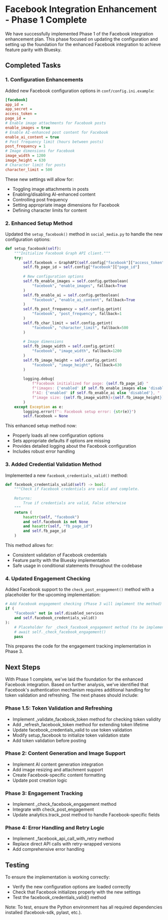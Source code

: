 # Facebook Integration Enhancement - Phase 1 Complete

We have successfully implemented Phase 1 of the Facebook integration enhancement plan. This phase focused on updating the configuration and setting up the foundation for the enhanced Facebook integration to achieve feature parity with Bluesky.

## Completed Tasks

### 1. Configuration Enhancements
Added new Facebook configuration options in `conf/config.ini.example`:

```ini
[facebook]
app_id =
app_secret =
access_token =
page_id =
# Enable image attachments for Facebook posts
enable_images = true
# Enable AI-enhanced post content for Facebook
enable_ai_content = true
# Post frequency limit (hours between posts)
post_frequency = 1
# Image dimensions for Facebook
image_width = 1200
image_height = 630
# Character limit for posts
character_limit = 500
```

These new settings will allow for:
- Toggling image attachments in posts
- Enabling/disabling AI-enhanced content
- Controlling post frequency
- Setting appropriate image dimensions for Facebook
- Defining character limits for content

### 2. Enhanced Setup Method
Updated the `setup_facebook()` method in `social_media.py` to handle the new configuration options:

```python
def setup_facebook(self):
    """Initialize Facebook Graph API client."""
    try:
        self.facebook = GraphAPI(self.config["facebook"]["access_token"])
        self.fb_page_id = self.config["facebook"]["page_id"]
        
        # New configuration options
        self.fb_enable_images = self.config.getboolean(
            "facebook", "enable_images", fallback=True
        )
        self.fb_enable_ai = self.config.getboolean(
            "facebook", "enable_ai_content", fallback=True
        )
        self.fb_post_frequency = self.config.getint(
            "facebook", "post_frequency", fallback=1
        )
        self.fb_char_limit = self.config.getint(
            "facebook", "character_limit", fallback=500
        )
        
        # Image dimensions
        self.fb_image_width = self.config.getint(
            "facebook", "image_width", fallback=1200
        )
        self.fb_image_height = self.config.getint(
            "facebook", "image_height", fallback=630
        )
        
        logging.debug(
            f"Facebook initialized for page: {self.fb_page_id} "
            f"(images: {'enabled' if self.fb_enable_images else 'disabled'}, "
            f"AI: {'enabled' if self.fb_enable_ai else 'disabled'}, "
            f"image size: {self.fb_image_width}x{self.fb_image_height})"
        )
    except Exception as e:
        logging.error(f"💥 Facebook setup error: {str(e)}")
        self.facebook = None
```

This enhanced setup method now:
- Properly loads all new configuration options
- Sets appropriate defaults if options are missing
- Provides detailed logging about the Facebook configuration
- Includes robust error handling

### 3. Added Credential Validation Method
Implemented a new `facebook_credentials_valid()` method:

```python
def facebook_credentials_valid(self) -> bool:
    """Check if Facebook credentials are valid and complete.
    
    Returns:
        True if credentials are valid, False otherwise
    """
    return (
        hasattr(self, "facebook") 
        and self.facebook is not None
        and hasattr(self, "fb_page_id")
        and self.fb_page_id
    )
```

This method allows for:
- Consistent validation of Facebook credentials
- Feature parity with the Bluesky implementation
- Safe usage in conditional statements throughout the codebase

### 4. Updated Engagement Checking

Added Facebook support to the `check_post_engagement()` method with a placeholder for the upcoming implementation:

```python
# Add Facebook engagement checking (Phase 3 will implement the method)
if (
    "Facebook" not in self.disabled_services
    and self.facebook_credentials_valid()
):
    # Placeholder for _check_facebook_engagement method (to be implemented)
    # await self._check_facebook_engagement()
    pass
```

This prepares the code for the engagement tracking implementation in Phase 3.

## Next Steps

With Phase 1 complete, we've laid the foundation for the enhanced Facebook integration. Based on further analysis, we've identified that Facebook's authentication mechanism requires additional handling for token validation and refreshing. The next phases should include:

### Phase 1.5: Token Validation and Refreshing
- Implement _validate_facebook_token method for checking token validity
- Add _refresh_facebook_token method for extending token lifetime
- Update facebook_credentials_valid to use token validation
- Modify setup_facebook to initialize token validation state
- Add token validation before posting

### Phase 2: Content Generation and Image Support
- Implement AI content generation integration
- Add image resizing and attachment support
- Create Facebook-specific content formatting
- Update post creation logic

### Phase 3: Engagement Tracking
- Implement _check_facebook_engagement method
- Integrate with check_post_engagement
- Update analytics.track_post method to handle Facebook-specific fields

### Phase 4: Error Handling and Retry Logic
- Implement _facebook_api_call_with_retry method
- Replace direct API calls with retry-wrapped versions
- Add comprehensive error handling

## Testing

To ensure the implementation is working correctly:
- Verify the new configuration options are loaded correctly
- Check that Facebook initializes properly with the new settings
- Test the facebook_credentials_valid() method

Note: To test, ensure the Python environment has all required dependencies installed (facebook-sdk, pylast, etc.).